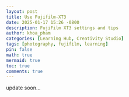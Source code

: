 ```yaml
---
layout: post
title: Use Fujifilm-XT3
date: 2025-01-17 15:26 -0800
description: FujiFilm XT3 settings and tips
author: khoa_pham
categories: [Learning Hub, Creativity Studio]
tags: [photography, fujifilm, learning]
pin: false
math: true
mermaid: true
toc: true
comments: true
---
```


update soon...
